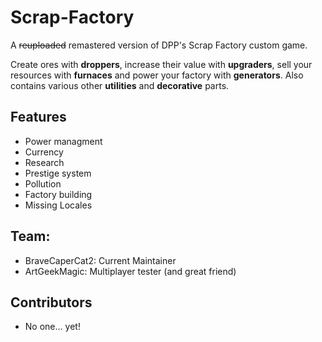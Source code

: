 # Scrap-Factory
A ~~reuploaded~~ remastered version of DPP's Scrap Factory custom game.

Create ores with **droppers**, increase their value with **upgraders**, sell your resources with **furnaces** and power your factory with **generators**. Also contains various other **utilities** and **decorative** parts.

## Features
- Power managment
- Currency
- Research
- Prestige system
- Pollution
- Factory building
- Missing Locales

## Team:
- BraveCaperCat2: Current Maintainer
- ArtGeekMagic: Multiplayer tester (and great friend)

## Contributors
- No one... yet!
